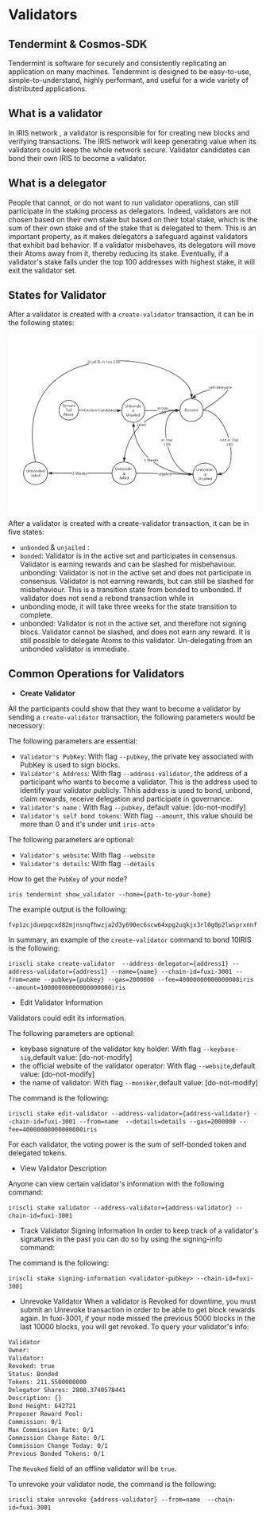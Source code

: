 # Validators

## Tendermint & Cosmos-SDK

Tendermint is software for securely and consistently replicating an application on many machines. Tendermint is designed to be easy-to-use, simple-to-understand, highly performant, and useful for a wide variety of distributed applications.



## What is a validator

In IRIS network , a validator is responsible for for creating new blocks and verifying transactions. The IRIS network will keep generating value when its validators could keep the whole network secure.
Validator candidates can bond their own IRIS to become a validator.


## What is a delegator

People that cannot, or do not want to run validator operations, can still participate in the staking process as delegators. Indeed, validators are not chosen based on their own stake but based on their total stake, which is the sum of their own stake and of the stake that is delegated to them. This is an important property, as it makes delegators a safeguard against validators that exhibit bad behavior. If a validator misbehaves, its delegators will move their Atoms away from it, thereby reducing its stake. Eventually, if a validator's stake falls under the top 100 addresses with highest stake, it will exit the validator set.


## States for Validator


After a validator is created with a `create-validator` transaction, it can be in the following states:

![states](../pics/states.png)

After a validator is created with a create-validator transaction, it can be in five states:

* `unbonded` & `unjailed` : 
* `bonded`: Validator is in the active set and participates in consensus. Validator is earning rewards and can be slashed for misbehaviour.
unbonding: Validator is not in the active set and does not participate in consensus. Validator is not earning rewards, but can still be 
slashed for misbehaviour. This is a transition state from bonded to unbonded. If validator does not send a rebond transaction while in 
* unbonding mode, it will take three weeks for the state transition to complete.
* unbonded: Validator is not in the active set, and therefore not signing blocs. 
Validator cannot be slashed, and does not earn any reward. It is still possible to delegate Atoms to this validator. Un-delegating 
from an unbonded validator is immediate.

## Common Operations for Validators

* **Create Validator**

All the participants could show that they want to become a validator by sending a `create-validator` transaction, the following parameters would be necessory:

The following parameters are essential:

* `Validator's PubKey`: With flag `--pubkey`, the private key associated with PubKey is used to sign blocks. 
* `Validator's Address`: With flag `--address-validator`, the address of a participant who wants to become a validator. This is the address used to identify your validator publicly. Thhis address is used to bond, unbond, claim rewards, receive delegation and participate in governance.
* `Validator's name` : With flag `--pubkey`, default value: [do-not-modify]
* `Validator's self bond tokens`: With flag `--amount`, this value should be more than 0 and it's under unit `iris-atto`


The following parameters are optional:
* `Validator's website`: With flag `--website`
* `Validator's details`: With flag  `--details`

How to get the `PubKey` of your node?
```
iris tendermint show_validator --home={path-to-your-home}
```

The example output is the following:
```
fvp1zcjduepqcxd82mjnsnqfhwzja2d3y690ec6scw64xpg2uqkjx3rl0g0p2lwsprxnnf
```

In summary, an example of the `create-validator` command to bond 10IRIS is the following:
```
iriscli stake create-validator  --address-delegator={address1} --address-validator={address1} --name={name} --chain-id=fuxi-3001 --from=name --pubkey={pubkey} --gas=2000000 --fee=40000000000000000iris --amount=10000000000000000000iris 
```
* Edit Validator Information

Validators could edit its information.

The following parameters are optional:

* keybase signature of the validator key holder: With flag `--keybase-sig`,default value: [do-not-modify]
* the official website of the validator operator: With flag `--website`,default value: [do-not-modify]
* the name of validator: With flag `--moniker`,default value: [do-not-modify]


The command is the following:
```$xslt
iriscli stake edit-validator --address-validator={address-validator} --chain-id=fuxi-3001 --from=name  --details=details --gas=2000000 --fee=40000000000000000iris 
```

For each validator, the voting power is the sum of self-bonded token and delegated tokens. 


* View Validator Description

Anyone can view certain validator's information with the following command:
```$xslt
iriscli stake validator --address-validator={address-validator} --chain-id=fuxi-3001
```
 
* Track Validator Signing Information
In order to keep track of a validator's signatures in the past you can do so by using the signing-info command:

The command is the following:
```
iriscli stake signing-information <validator-pubkey> --chain-id=fuxi-3001
```

* Unrevoke Validator
When a validator is Revoked for downtime, you must submit an Unrevoke transaction in order to be able to get block rewards again.
In fuxi-3001, if your node missed the previous 5000 blocks in the last 10000 blocks, you will get revoked.
To query your validator's info:
```$xslt
Validator
Owner: 
Validator: 
Revoked: true
Status: Bonded
Tokens: 211.5500000000
Delegator Shares: 2800.3740578441
Description: {}
Bond Height: 642721
Proposer Reward Pool:
Commission: 0/1
Max Commission Rate: 0/1
Commission Change Rate: 0/1
Commission Change Today: 0/1
Previous Bonded Tokens: 0/1
```

The `Revoked` field of an offline validator will be `true`. 

To unrevoke your validator node, the command is the following:

```
iriscli stake unrevoke {address-validator} --from=name  --chain-id=fuxi-3001
```